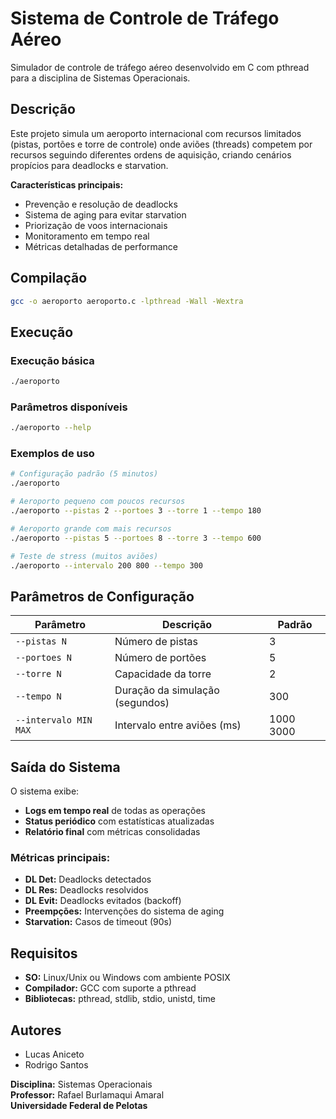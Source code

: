# Sistema de Controle de Tráfego Aéreo

Simulador de controle de tráfego aéreo desenvolvido em C com pthread para a disciplina de Sistemas Operacionais.

## Descrição

Este projeto simula um aeroporto internacional com recursos limitados (pistas, portões e torre de controle) onde aviões (threads) competem por recursos seguindo diferentes ordens de aquisição, criando cenários propícios para deadlocks e starvation.

**Características principais:**
- Prevenção e resolução de deadlocks
- Sistema de aging para evitar starvation  
- Priorização de voos internacionais
- Monitoramento em tempo real
- Métricas detalhadas de performance

## Compilação

```bash
gcc -o aeroporto aeroporto.c -lpthread -Wall -Wextra
```

## Execução

### Execução básica
```bash
./aeroporto
```

### Parâmetros disponíveis
```bash
./aeroporto --help
```

### Exemplos de uso
```bash
# Configuração padrão (5 minutos)
./aeroporto

# Aeroporto pequeno com poucos recursos
./aeroporto --pistas 2 --portoes 3 --torre 1 --tempo 180

# Aeroporto grande com mais recursos  
./aeroporto --pistas 5 --portoes 8 --torre 3 --tempo 600

# Teste de stress (muitos aviões)
./aeroporto --intervalo 200 800 --tempo 300
```

## Parâmetros de Configuração

| Parâmetro | Descrição | Padrão |
|-----------|-----------|--------|
| `--pistas N` | Número de pistas | 3 |
| `--portoes N` | Número de portões | 5 |
| `--torre N` | Capacidade da torre | 2 |
| `--tempo N` | Duração da simulação (segundos) | 300 |
| `--intervalo MIN MAX` | Intervalo entre aviões (ms) | 1000 3000 |

## Saída do Sistema

O sistema exibe:
- **Logs em tempo real** de todas as operações
- **Status periódico** com estatísticas atualizadas
- **Relatório final** com métricas consolidadas

### Métricas principais:
- **DL Det:** Deadlocks detectados
- **DL Res:** Deadlocks resolvidos  
- **DL Evit:** Deadlocks evitados (backoff)
- **Preempções:** Intervenções do sistema de aging
- **Starvation:** Casos de timeout (90s)

## Requisitos

- **SO:** Linux/Unix ou Windows com ambiente POSIX
- **Compilador:** GCC com suporte a pthread
- **Bibliotecas:** pthread, stdlib, stdio, unistd, time

## Autores

- Lucas Aniceto
- Rodrigo Santos

**Disciplina:** Sistemas Operacionais  
**Professor:** Rafael Burlamaqui Amaral  
**Universidade Federal de Pelotas**
